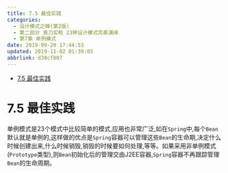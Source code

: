 ```yaml
---
title: 7.5 最佳实践
categories: 
  - 设计模式之禅(第2版)
  - 第二部分 真刀实枪 23种设计模式完美演绎
  - 第7章 单例模式
date: 2019-09-20 17:44:53
updated: 2019-11-02 01:39:03
abbrlink: d38cf807
---
```

- [7.5 最佳实践](/ReadingNotes/d38cf807/#7-5-最佳实践)

<!--more-->
<script src="https://cdn.bootcss.com/jquery/3.4.0/jquery.slim.min.js"></script>
<script>$(document).ready(function () {$(".post-body > ul:nth-child(1)").hide();});</script>

<!--end-->
<!--SSTStart-->
# 7.5 最佳实践 #
单例模式是23个模式中比较简单的模式,应用也非常广泛,如在`Spring`中,每个`Bean`默认就是单例的,这样做的优点是`Spring`容器可以管理这些`Bean`的生命期,决定什么时候创建出来,什么时候销毁,销毁的时候要如何处理,等等。如果采用非单例模式(`Prototype`类型),则`Bean`初始化后的管理交由J2EE容器,`Spring`容器不再跟踪管理`Bean`的生命周期。
<!--SSTStop-->

